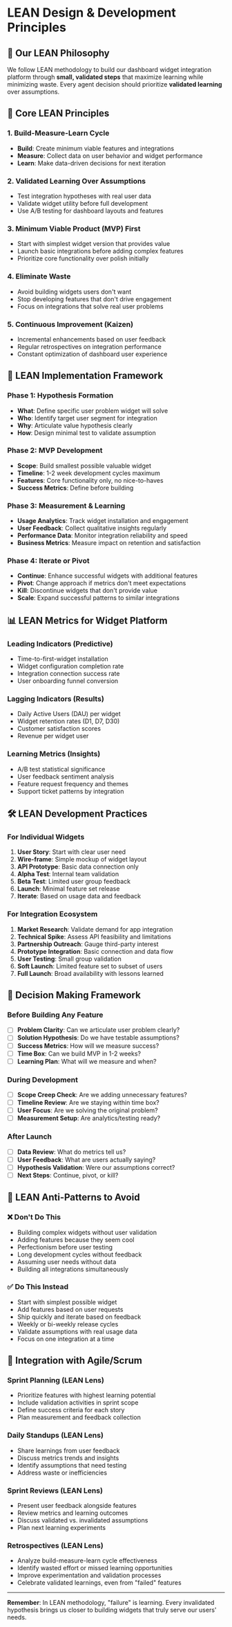 # LEAN Design & Development Principles

## 🎯 Our LEAN Philosophy

We follow LEAN methodology to build our dashboard widget integration platform through **small, validated steps** that maximize learning while minimizing waste. Every agent decision should prioritize **validated learning** over assumptions.

## 🔄 Core LEAN Principles

### 1. Build-Measure-Learn Cycle
- **Build**: Create minimum viable features and integrations
- **Measure**: Collect data on user behavior and widget performance
- **Learn**: Make data-driven decisions for next iteration

### 2. Validated Learning Over Assumptions
- Test integration hypotheses with real user data
- Validate widget utility before full development
- Use A/B testing for dashboard layouts and features

### 3. Minimum Viable Product (MVP) First
- Start with simplest widget version that provides value
- Launch basic integrations before adding complex features
- Prioritize core functionality over polish initially

### 4. Eliminate Waste
- Avoid building widgets users don't want
- Stop developing features that don't drive engagement
- Focus on integrations that solve real user problems

### 5. Continuous Improvement (Kaizen)
- Incremental enhancements based on user feedback
- Regular retrospectives on integration performance
- Constant optimization of dashboard user experience

## 🚀 LEAN Implementation Framework

### Phase 1: Hypothesis Formation
- **What**: Define specific user problem widget will solve
- **Who**: Identify target user segment for integration
- **Why**: Articulate value hypothesis clearly
- **How**: Design minimal test to validate assumption

### Phase 2: MVP Development
- **Scope**: Build smallest possible valuable widget
- **Timeline**: 1-2 week development cycles maximum
- **Features**: Core functionality only, no nice-to-haves
- **Success Metrics**: Define before building

### Phase 3: Measurement & Learning
- **Usage Analytics**: Track widget installation and engagement
- **User Feedback**: Collect qualitative insights regularly
- **Performance Data**: Monitor integration reliability and speed
- **Business Metrics**: Measure impact on retention and satisfaction

### Phase 4: Iterate or Pivot
- **Continue**: Enhance successful widgets with additional features
- **Pivot**: Change approach if metrics don't meet expectations
- **Kill**: Discontinue widgets that don't provide value
- **Scale**: Expand successful patterns to similar integrations

## 📊 LEAN Metrics for Widget Platform

### Leading Indicators (Predictive)
- Time-to-first-widget installation
- Widget configuration completion rate
- Integration connection success rate
- User onboarding funnel conversion

### Lagging Indicators (Results)
- Daily Active Users (DAU) per widget
- Widget retention rates (D1, D7, D30)
- Customer satisfaction scores
- Revenue per widget user

### Learning Metrics (Insights)
- A/B test statistical significance
- User feedback sentiment analysis
- Feature request frequency and themes
- Support ticket patterns by integration

## 🛠️ LEAN Development Practices

### For Individual Widgets
1. **User Story**: Start with clear user need
2. **Wire-frame**: Simple mockup of widget layout
3. **API Prototype**: Basic data connection only
4. **Alpha Test**: Internal team validation
5. **Beta Test**: Limited user group feedback
6. **Launch**: Minimal feature set release
7. **Iterate**: Based on usage data and feedback

### For Integration Ecosystem
1. **Market Research**: Validate demand for app integration
2. **Technical Spike**: Assess API feasibility and limitations
3. **Partnership Outreach**: Gauge third-party interest
4. **Prototype Integration**: Basic connection and data flow
5. **User Testing**: Small group validation
6. **Soft Launch**: Limited feature set to subset of users
7. **Full Launch**: Broad availability with lessons learned

## 🎯 Decision Making Framework

### Before Building Any Feature
- [ ] **Problem Clarity**: Can we articulate user problem clearly?
- [ ] **Solution Hypothesis**: Do we have testable assumptions?
- [ ] **Success Metrics**: How will we measure success?
- [ ] **Time Box**: Can we build MVP in 1-2 weeks?
- [ ] **Learning Plan**: What will we measure and when?

### During Development
- [ ] **Scope Creep Check**: Are we adding unnecessary features?
- [ ] **Timeline Review**: Are we staying within time box?
- [ ] **User Focus**: Are we solving the original problem?
- [ ] **Measurement Setup**: Are analytics/testing ready?

### After Launch
- [ ] **Data Review**: What do metrics tell us?
- [ ] **User Feedback**: What are users actually saying?
- [ ] **Hypothesis Validation**: Were our assumptions correct?
- [ ] **Next Steps**: Continue, pivot, or kill?

## 🚨 LEAN Anti-Patterns to Avoid

### ❌ Don't Do This
- Building complex widgets without user validation
- Adding features because they seem cool
- Perfectionism before user testing
- Long development cycles without feedback
- Assuming user needs without data
- Building all integrations simultaneously

### ✅ Do This Instead
- Start with simplest possible widget
- Add features based on user requests
- Ship quickly and iterate based on feedback
- Weekly or bi-weekly release cycles
- Validate assumptions with real usage data
- Focus on one integration at a time

## 🔄 Integration with Agile/Scrum

### Sprint Planning (LEAN Lens)
- Prioritize features with highest learning potential
- Include validation activities in sprint scope
- Define success criteria for each story
- Plan measurement and feedback collection

### Daily Standups (LEAN Lens)
- Share learnings from user feedback
- Discuss metrics trends and insights
- Identify assumptions that need testing
- Address waste or inefficiencies

### Sprint Reviews (LEAN Lens)
- Present user feedback alongside features
- Review metrics and learning outcomes
- Discuss validated vs. invalidated assumptions
- Plan next learning experiments

### Retrospectives (LEAN Lens)
- Analyze build-measure-learn cycle effectiveness
- Identify wasted effort or missed learning opportunities
- Improve experimentation and validation processes
- Celebrate validated learnings, even from "failed" features

---

**Remember**: In LEAN methodology, "failure" is learning. Every invalidated hypothesis brings us closer to building widgets that truly serve our users' needs.